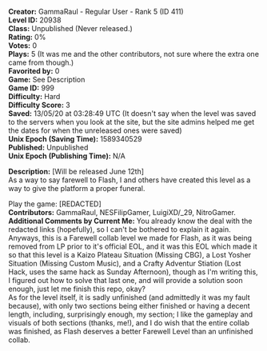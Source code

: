 **Creator:** GammaRaul - Regular User - Rank 5 (ID 411) <br>
**Level ID:** 20938 <br>
**Class:** Unpublished (Never released.) <br>
**Rating:** 0% <br>
**Votes:** 0 <br>
**Plays:** 5 (It was me and the other contributors, not sure where the extra one came from though.) <br>
**Favorited by:** 0 <br>
**Game:** See Description <br>
**Game ID:** 999 <br>
**Difficulty:** Hard <br>
**Difficulty Score:** 3 <br>
**Saved:** 13/05/20 at 03:28:49 UTC (It doesn't say when the level was saved to the servers when you look at the site, but the site admins helped me get the dates for when the unreleased ones were saved) <br>
**Unix Epoch (Saving Time):** 1589340529 <br>
**Published:** Unpublished <br>
**Unix Epoch (Publishing Time):** N/A

**Description:** [Will be released June 12th] <br>
As a way to say farewell to Flash, I and others have created this level as a way to give the platform a proper funeral.

Play the game: [REDACTED] <br>
**Contributors:** GammaRaul, NESFilipGamer, LuigiXD/_29, NitroGamer. <br>
**Additional Comments by Current Me:** You already know the deal with the redacted links (hopefully), so I can't be bothered to explain it again. Anyways, this is a Farewell collab level we made for Flash, as it was being removed from LP prior to it's official EOL, and it was this EOL which made it so that this level is a Kaizo Plateau Situation (Missing CBG), a Lost Yosher Situation (Missing Custom Music), and a Crafty Adventur Stiation (Lost Hack, uses the same hack as Sunday Afternoon), though as I'm writing this, I figured out how to solve that last one, and will provide a solution soon enough, just let me finish this repo, okay? <br>
As for the level itself, it is sadly unfinished (and admittedly it was my fault because), with only two sections being either finished or having a decent length, including, surprisingly enough, my section; I like the gameplay and visuals of both sections (thanks, me!), and I do wish that the entire collab was finished, as Flash deserves a better Farewell Level than an unfinished collab.
